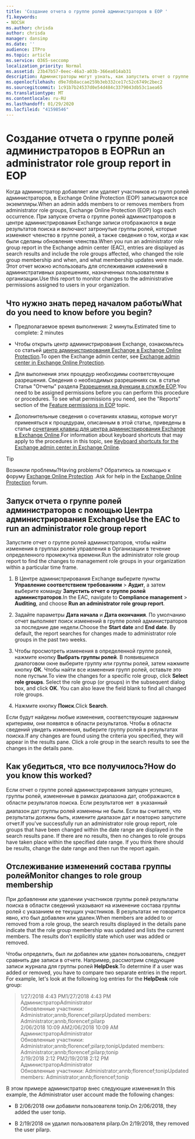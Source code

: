 ```yaml
---
title: 'Создание отчета о группе ролей администраторов в EOP '
f1.keywords:
- NOCSH
ms.author: chrisda
author: chrisda
manager: dansimp
ms.date: ''
audience: ITPro
ms.topic: article
ms.service: O365-seccomp
localization_priority: Normal
ms.assetid: 23b47b57-0eec-46a3-a03b-366ea014ab31
description: Администраторы могут узнать, как запустить отчет о группе ролей администратора в Exchange Online Protection (EOP). Этот отчет заносится в журнал, когда администратор добавляет или удаляет участников из групп ролей администраторов, Microsoft Exchange Online Protection (EOP) записывает каждый экземпляр.
ms.openlocfilehash: d9e7db8accae259b3eb332ce17c52c6749c2bec2
ms.sourcegitcommit: 1c91b7b24537d0e54d484c3379043db53c1aea65
ms.translationtype: MT
ms.contentlocale: ru-RU
ms.lasthandoff: 01/29/2020
ms.locfileid: "41598546"
---
```

# <a name="run-an-administrator-role-group-report-in-eop"></a><span data-ttu-id="f309c-104">Создание отчета о группе ролей администраторов в EOP</span><span class="sxs-lookup"><span data-stu-id="f309c-104">Run an administrator role group report in EOP</span></span>

 <span data-ttu-id="f309c-105">Когда администратор добавляет или удаляет участников из групп ролей администраторов, в Exchange Online Protection (EOP) записываются все экземпляры.</span><span class="sxs-lookup"><span data-stu-id="f309c-105">When an admin adds members to or removes members from administrator role groups, Exchange Online Protection (EOP) logs each occurrence.</span></span> <span data-ttu-id="f309c-106">При запуске отчета о группе ролей администраторов в центре администрирования Exchange записи отображаются в виде результатов поиска и включают затронутые группы ролей, которые изменяют членство в группе ролей, а также сведения о том, когда и как были сделаны обновления членства.</span><span class="sxs-lookup"><span data-stu-id="f309c-106">When you run an administrator role group report in the Exchange admin center (EAC), entries are displayed as search results and include the role groups affected, who changed the role group membership and when, and what membership updates were made.</span></span> <span data-ttu-id="f309c-107">Этот отчет можно использовать для отслеживания изменений в административных разрешениях, назначенных пользователям в организации.</span><span class="sxs-lookup"><span data-stu-id="f309c-107">Use this report to monitor changes to the administrative permissions assigned to users in your organization.</span></span>

## <a name="what-do-you-need-to-know-before-you-begin"></a><span data-ttu-id="f309c-108">Что нужно знать перед началом работы</span><span class="sxs-lookup"><span data-stu-id="f309c-108">What do you need to know before you begin?</span></span>

- <span data-ttu-id="f309c-109">Предполагаемое время выполнения: 2 минуты.</span><span class="sxs-lookup"><span data-stu-id="f309c-109">Estimated time to complete: 2 minutes</span></span>

- <span data-ttu-id="f309c-110">Чтобы открыть центр администрирования Exchange, ознакомьтесь со статьей [центр администрирования Exchange в Exchange Online Protection](exchange-admin-center-in-exchange-online-protection-eop.md).</span><span class="sxs-lookup"><span data-stu-id="f309c-110">To open the Exchange admin center, see [Exchange admin center in Exchange Online Protection](exchange-admin-center-in-exchange-online-protection-eop.md).</span></span>

- <span data-ttu-id="f309c-p103">Для выполнения этих процедур необходимы соответствующие разрешения. Сведения о необходимых разрешениях см. в статье Статья "Отчеты" раздела [Разрешения на функции в службе EOP](feature-permissions-in-eop.md).</span><span class="sxs-lookup"><span data-stu-id="f309c-p103">You need to be assigned permissions before you can perform this procedure or procedures. To see what permissions you need, see the "Reports" section of the [Feature permissions in EOP](feature-permissions-in-eop.md) topic.</span></span>

- <span data-ttu-id="f309c-113">Дополнительные сведения о сочетаниях клавиш, которые могут применяться к процедурам, описанным в этой статье, приведены в статье [сочетания клавиш для центра администрирования Exchange в Exchange Online](https://docs.microsoft.com/Exchange/accessibility/keyboard-shortcuts-in-admin-center).</span><span class="sxs-lookup"><span data-stu-id="f309c-113">For information about keyboard shortcuts that may apply to the procedures in this topic, see [Keyboard shortcuts for the Exchange admin center in Exchange Online](https://docs.microsoft.com/Exchange/accessibility/keyboard-shortcuts-in-admin-center).</span></span>

> [!TIP]
> <span data-ttu-id="f309c-114">Возникли проблемы?</span><span class="sxs-lookup"><span data-stu-id="f309c-114">Having problems?</span></span> <span data-ttu-id="f309c-115">Обратитесь за помощью к форуму [Exchange Online Protection](https://go.microsoft.com/fwlink/p/?linkId=285351) .</span><span class="sxs-lookup"><span data-stu-id="f309c-115">Ask for help in the [Exchange Online Protection](https://go.microsoft.com/fwlink/p/?linkId=285351) forum.</span></span>

## <a name="use-the-eac-to-run-an-administrator-role-group-report"></a><span data-ttu-id="f309c-116">Запуск отчета о группе ролей администраторов с помощью Центра администрирования Exchange</span><span class="sxs-lookup"><span data-stu-id="f309c-116">Use the EAC to run an administrator role group report</span></span>

<span data-ttu-id="f309c-117">Запустите отчет о группе ролей администраторов, чтобы найти изменения в группах ролей управления в Организации в течение определенного промежутка времени.</span><span class="sxs-lookup"><span data-stu-id="f309c-117">Run the administrator role group report to find the changes to management role groups in your organization within a particular time frame.</span></span>

1. <span data-ttu-id="f309c-118">В Центре администрирования Exchange выберите пункты **Управление соответствием требованиям** \> **Аудит**, а затем выберите команду **Запустить отчет о группе ролей администраторов**.</span><span class="sxs-lookup"><span data-stu-id="f309c-118">In the EAC, navigate to **Compliance management** \> **Auditing**, and choose **Run an administrator role group report**.</span></span>

2. <span data-ttu-id="f309c-p105">Задайте параметры **Дата начала** и **Дата окончания**. По умолчанию отчет выполняет поиск изменений в группе ролей администраторов за последние две недели.</span><span class="sxs-lookup"><span data-stu-id="f309c-p105">Choose the **Start date** and **End date**. By default, the report searches for changes made to administrator role groups in the past two weeks.</span></span>

3. <span data-ttu-id="f309c-p106">Чтобы просмотреть изменения в определенной группе ролей, нажмите кнопку **Выбрать группы ролей**. В появившемся диалоговом окне выберите группу или группы ролей, затем нажмите кнопку **ОК**. Чтобы найти все изменения групп ролей, оставьте это поле пустым.</span><span class="sxs-lookup"><span data-stu-id="f309c-p106">To view the changes for a specific role group, click **Select role groups**. Select the role group (or groups) in the subsequent dialog box, and click **OK**. You can also leave the field blank to find all changed role groups.</span></span>

4. <span data-ttu-id="f309c-124">Нажмите кнопку **Поиск**.</span><span class="sxs-lookup"><span data-stu-id="f309c-124">Click **Search**.</span></span>

<span data-ttu-id="f309c-p107">Если будут найдены любые изменения, соответствующие заданным критериям, они появятся в области результатов. Чтобы в области сведений увидеть изменения, выберите группу ролей в результатах поиска.</span><span class="sxs-lookup"><span data-stu-id="f309c-p107">If any changes are found using the criteria you specified, they will appear in the results pane. Click a role group in the search results to see the changes in the details pane.</span></span>

## <a name="how-do-you-know-this-worked"></a><span data-ttu-id="f309c-127">Как убедиться, что все получилось?</span><span class="sxs-lookup"><span data-stu-id="f309c-127">How do you know this worked?</span></span>

<span data-ttu-id="f309c-p108">Если отчет о группе ролей администрирования запущен успешно, группы ролей, измененные в рамках диапазона дат, отображаются в области результатов поиска. Если результатов нет  в указанный диапазон дат группы ролей изменены не были. Если вы считаете, что результаты должны быть, измените диапазон дат и повторно запустите отчет.</span><span class="sxs-lookup"><span data-stu-id="f309c-p108">If you've successfully run an administrator role group report, role groups that have been changed within the date range are displayed in the search results pane. If there are no results, then no changes to role groups have taken place within the specified date range. If you think there should be results, change the date range and then run the report again.</span></span>

## <a name="monitor-changes-to-role-group-membership"></a><span data-ttu-id="f309c-131">Отслеживание изменений состава группы ролей</span><span class="sxs-lookup"><span data-stu-id="f309c-131">Monitor changes to role group membership</span></span>

<span data-ttu-id="f309c-p109">При добавлении или удалении участников группы ролей результаты поиска в области сведений указывают на изменение состава группы ролей с указанием ее текущих участников. В результатах не говорится явно, кто был добавлен или удален.</span><span class="sxs-lookup"><span data-stu-id="f309c-p109">When members are added to or removed from a role group, the search results displayed in the details pane indicate that the role group membership was updated and lists the current members. The results don't explicitly state which user was added or removed.</span></span>

<span data-ttu-id="f309c-p110">Чтобы определить, был ли добавлен или удален пользователь, следует сравнить две записи в отчете. Например, рассмотрим следующие записи журнала для группы ролей **HelpDesk**.</span><span class="sxs-lookup"><span data-stu-id="f309c-p110">To determine if a user was added or removed, you have to compare two separate entries in the report. For example, let's look at the following log entries for the **HelpDesk** role group:</span></span>

> <span data-ttu-id="f309c-136">1/27/2018 4:43 PM</span><span class="sxs-lookup"><span data-stu-id="f309c-136">1/27/2018 4:43 PM</span></span> <br> <span data-ttu-id="f309c-137">Администратор</span><span class="sxs-lookup"><span data-stu-id="f309c-137">Administrator</span></span> <br> <span data-ttu-id="f309c-138">Обновленные участники: Administrator;annb,florencef;pilarp</span><span class="sxs-lookup"><span data-stu-id="f309c-138">Updated members: Administrator;annb,florencef;pilarp</span></span> <br> <span data-ttu-id="f309c-139">2/06/2018 10:09 AM</span><span class="sxs-lookup"><span data-stu-id="f309c-139">2/06/2018 10:09 AM</span></span> <br> <span data-ttu-id="f309c-140">Администратор</span><span class="sxs-lookup"><span data-stu-id="f309c-140">Administrator</span></span> <br> <span data-ttu-id="f309c-141">Обновленные участники: Administrator;annb;florencef;pilarp;tonip</span><span class="sxs-lookup"><span data-stu-id="f309c-141">Updated members: Administrator;annb;florencef;pilarp;tonip</span></span> <br> <span data-ttu-id="f309c-142">2/19/2018 2:12 PM</span><span class="sxs-lookup"><span data-stu-id="f309c-142">2/19/2018 2:12 PM</span></span> <br> <span data-ttu-id="f309c-143">Администратор</span><span class="sxs-lookup"><span data-stu-id="f309c-143">Administrator</span></span> <br> <span data-ttu-id="f309c-144">Обновленные участники: Administrator;annb;florencef;tonip</span><span class="sxs-lookup"><span data-stu-id="f309c-144">Updated members: Administrator;annb;florencef;tonip</span></span>

<span data-ttu-id="f309c-145">В этом примере администратор внес следующие изменения:</span><span class="sxs-lookup"><span data-stu-id="f309c-145">In this example, the Administrator user account made the following changes:</span></span>

- <span data-ttu-id="f309c-146">В 2/06/2018 они добавили пользователя tonip.</span><span class="sxs-lookup"><span data-stu-id="f309c-146">On 2/06/2018, they added the user tonip.</span></span>

- <span data-ttu-id="f309c-147">В 2/19/2018 он удалил пользователя pilarp.</span><span class="sxs-lookup"><span data-stu-id="f309c-147">On 2/19/2018, they removed the user pilarp.</span></span>
